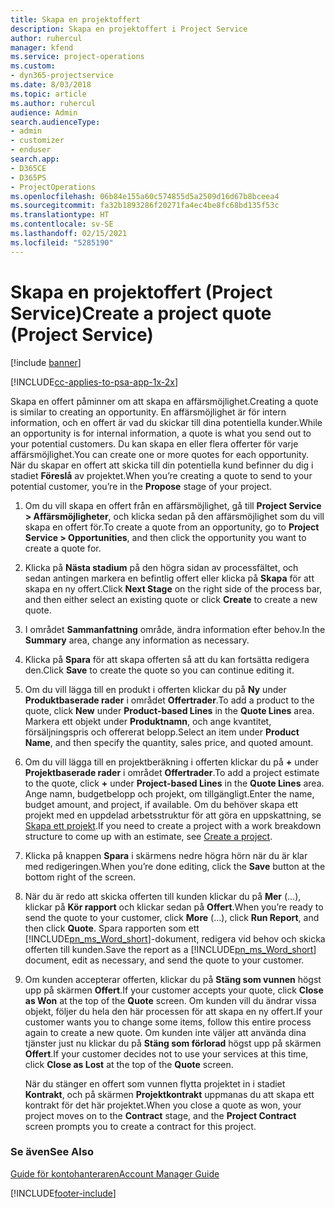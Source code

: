 ```yaml
---
title: Skapa en projektoffert
description: Skapa en projektoffert i Project Service
author: ruhercul
manager: kfend
ms.service: project-operations
ms.custom:
- dyn365-projectservice
ms.date: 8/03/2018
ms.topic: article
ms.author: ruhercul
audience: Admin
search.audienceType:
- admin
- customizer
- enduser
search.app:
- D365CE
- D365PS
- ProjectOperations
ms.openlocfilehash: 06b84e155a60c574855d5a2509d16d67b8bceea4
ms.sourcegitcommit: fa32b1893286f20271fa4ec4be8fc68bd135f53c
ms.translationtype: HT
ms.contentlocale: sv-SE
ms.lasthandoff: 02/15/2021
ms.locfileid: "5285190"
---
```

# <a name="create-a-project-quote-project-service"></a><span data-ttu-id="cef72-103">Skapa en projektoffert (Project Service)</span><span class="sxs-lookup"><span data-stu-id="cef72-103">Create a project quote (Project Service)</span></span>

[!include [banner](../includes/psa-now-project-operations.md)]

[!INCLUDE[cc-applies-to-psa-app-1x-2x](../includes/cc-applies-to-psa-app-1x-2x.md)]

<span data-ttu-id="cef72-104">Skapa en offert påminner om att skapa en affärsmöjlighet.</span><span class="sxs-lookup"><span data-stu-id="cef72-104">Creating a quote is similar to creating an opportunity.</span></span> <span data-ttu-id="cef72-105">En affärsmöjlighet är för intern information, och en offert är vad du skickar till dina potentiella kunder.</span><span class="sxs-lookup"><span data-stu-id="cef72-105">While an opportunity is for internal information, a quote is what you send out to your potential customers.</span></span> <span data-ttu-id="cef72-106">Du kan skapa en eller flera offerter för varje affärsmöjlighet.</span><span class="sxs-lookup"><span data-stu-id="cef72-106">You can create one or more quotes for each opportunity.</span></span> <span data-ttu-id="cef72-107">När du skapar en offert att skicka till din potentiella kund befinner du dig i stadiet **Föreslå** av projektet.</span><span class="sxs-lookup"><span data-stu-id="cef72-107">When you’re creating a quote to send to your potential customer, you’re in the **Propose** stage of your project.</span></span>  
  
1. <span data-ttu-id="cef72-108">Om du vill skapa en offert från en affärsmöjlighet, gå till **Project Service > Affärsmöjligheter**, och klicka sedan på den affärsmöjlighet som du vill skapa en offert för.</span><span class="sxs-lookup"><span data-stu-id="cef72-108">To create a quote from an opportunity, go to **Project Service > Opportunities**, and then click the opportunity you want to create a quote for.</span></span>  
  
2. <span data-ttu-id="cef72-109">Klicka på **Nästa stadium** på den högra sidan av processfältet, och sedan antingen markera en befintlig offert eller klicka på **Skapa** för att skapa en ny offert.</span><span class="sxs-lookup"><span data-stu-id="cef72-109">Click **Next Stage** on the right side of the process bar, and then either select an existing quote or click **Create** to create a new quote.</span></span>  
  
3. <span data-ttu-id="cef72-110">I området **Sammanfattning** område, ändra information efter behov.</span><span class="sxs-lookup"><span data-stu-id="cef72-110">In the **Summary** area, change any information as necessary.</span></span>  
  
4. <span data-ttu-id="cef72-111">Klicka på **Spara** för att skapa offerten så att du kan fortsätta redigera den.</span><span class="sxs-lookup"><span data-stu-id="cef72-111">Click **Save** to create the quote so you can continue editing it.</span></span>  
  
5. <span data-ttu-id="cef72-112">Om du vill lägga till en produkt i offerten klickar du på **Ny** under **Produktbaserade rader** i området **Offertrader**.</span><span class="sxs-lookup"><span data-stu-id="cef72-112">To add a product to the quote, click **New** under **Product-based Lines** in the **Quote Lines** area.</span></span> <span data-ttu-id="cef72-113">Markera ett objekt under **Produktnamn**, och ange kvantitet, försäljningspris och offererat belopp.</span><span class="sxs-lookup"><span data-stu-id="cef72-113">Select an item under **Product Name**, and then specify the quantity, sales price, and quoted amount.</span></span>  
  
6. <span data-ttu-id="cef72-114">Om du vill lägga till en projektberäkning i offerten klickar du på **+** under **Projektbaserade rader** i området **Offertrader**.</span><span class="sxs-lookup"><span data-stu-id="cef72-114">To add a project estimate to the quote, click **+** under **Project-based Lines** in the **Quote Lines** area.</span></span> <span data-ttu-id="cef72-115">Ange namn, budgetbelopp och projekt, om tillgängligt.</span><span class="sxs-lookup"><span data-stu-id="cef72-115">Enter the name, budget amount, and project, if available.</span></span> <span data-ttu-id="cef72-116">Om du behöver skapa ett projekt med en uppdelad arbetsstruktur för att göra en uppskattning, se [Skapa ett projekt](../psa/create-project.md).</span><span class="sxs-lookup"><span data-stu-id="cef72-116">If you need to create a project with a work breakdown structure to come up with an estimate, see [Create a project](../psa/create-project.md).</span></span>  
  
7. <span data-ttu-id="cef72-117">Klicka på knappen **Spara** i skärmens nedre högra hörn när du är klar med redigeringen.</span><span class="sxs-lookup"><span data-stu-id="cef72-117">When you’re done editing, click the **Save** button at the bottom right of the screen.</span></span>  
  
8. <span data-ttu-id="cef72-118">När du är redo att skicka offerten till kunden klickar du på **Mer** (...), klickar på **Kör rapport** och klickar sedan på **Offert**.</span><span class="sxs-lookup"><span data-stu-id="cef72-118">When you’re ready to send the quote to your customer, click **More** (…), click **Run Report**, and then click **Quote**.</span></span> <span data-ttu-id="cef72-119">Spara rapporten som ett [!INCLUDE[pn_ms_Word_short](../includes/pn-ms-word-short.md)]-dokument, redigera vid behov och skicka offerten till kunden.</span><span class="sxs-lookup"><span data-stu-id="cef72-119">Save the report as a [!INCLUDE[pn_ms_Word_short](../includes/pn-ms-word-short.md)] document, edit as necessary, and send the quote to your customer.</span></span>  
  
9. <span data-ttu-id="cef72-120">Om kunden accepterar offerten, klickar du på **Stäng som vunnen** högst upp på skärmen **Offert**.</span><span class="sxs-lookup"><span data-stu-id="cef72-120">If your customer accepts your quote, click **Close as Won** at the top of the **Quote** screen.</span></span> <span data-ttu-id="cef72-121">Om kunden vill du ändrar vissa objekt, följer du hela den här processen för att skapa en ny offert.</span><span class="sxs-lookup"><span data-stu-id="cef72-121">If your customer wants you to change some items, follow this entire process again to create a new quote.</span></span> <span data-ttu-id="cef72-122">Om kunden inte väljer att använda dina tjänster just nu klickar du på **Stäng som förlorad** högst upp på skärmen **Offert**.</span><span class="sxs-lookup"><span data-stu-id="cef72-122">If your customer decides not to use your services at this time, click **Close as Lost** at the top of the **Quote** screen.</span></span>  
  
   <span data-ttu-id="cef72-123">När du stänger en offert som vunnen flytta projektet in i stadiet **Kontrakt**, och på skärmen **Projektkontrakt** uppmanas du att skapa ett kontrakt för det här projektet.</span><span class="sxs-lookup"><span data-stu-id="cef72-123">When you close a quote as won, your project moves on to the **Contract** stage, and the **Project Contract** screen prompts you to create a contract for this project.</span></span>  
  
### <a name="see-also"></a><span data-ttu-id="cef72-124">Se även</span><span class="sxs-lookup"><span data-stu-id="cef72-124">See Also</span></span>  
 [<span data-ttu-id="cef72-125">Guide för kontohanteraren</span><span class="sxs-lookup"><span data-stu-id="cef72-125">Account Manager Guide</span></span>](../psa/account-manager-guide.md)


[!INCLUDE[footer-include](../includes/footer-banner.md)]